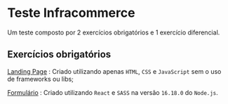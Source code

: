 # Teste Infracommerce

Um teste composto por 2 exercícios obrigatórios e 1 exercício diferencial.

## Exercícios obrigatórios

[Landing Page](landing-page/src/) : Criado utilizando apenas `HTML`, `CSS` e `JavaScript` sem o uso de frameworks ou libs;

[Formulário](formulario/src/) : Criado utilizando `React` e `SASS` na versão `16.18.0` do `Node.js`.